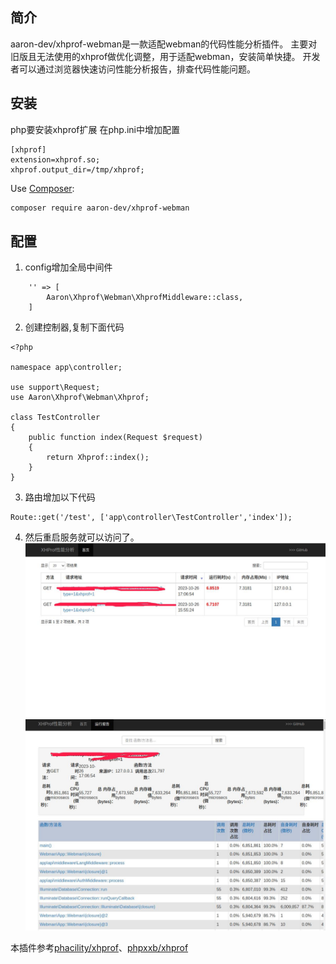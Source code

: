 ## 简介 ##
aaron-dev/xhprof-webman是一款适配webman的代码性能分析插件。
主要对旧版且无法使用的xhprof做优化调整，用于适配webman，安装简单快捷。
开发者可以通过浏览器快速访问性能分析报告，排查代码性能问题。

## 安装 ##

php要安装xhprof扩展
在php.ini中增加配置
```
[xhprof]
extension=xhprof.so;
xhprof.output_dir=/tmp/xhprof;

```

Use [Composer](https://github.com/composer/composer):
```sh
composer require aaron-dev/xhprof-webman
```

## 配置 ##

1. config增加全局中间件

```
    '' => [
        Aaron\Xhprof\Webman\XhprofMiddleware::class,
    ]
```

2. 创建控制器,复制下面代码

```
<?php

namespace app\controller;

use support\Request;
use Aaron\Xhprof\Webman\Xhprof;

class TestController
{
    public function index(Request $request)
    {
        return Xhprof::index();
    }
}

```

3. 路由增加以下代码
```
Route::get('/test', ['app\controller\TestController','index']);

```

4. 然后重启服务就可以访问了。
![](./doc/1.jpg)
![](./doc/2.jpg)

本插件参考[phacility/xhprof](https://github.com/phacility/xhprof)、[phpxxb/xhprof](https://github.com/xiexianbo123/xhprof)